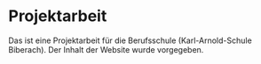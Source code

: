 # Projektarbeit

Das ist eine Projektarbeit für die Berufsschule (Karl-Arnold-Schule Biberach). Der Inhalt der Website wurde vorgegeben.
